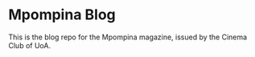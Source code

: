 # Mpompina Blog

This is the blog repo for the Mpompina magazine, issued by the Cinema Club of UoA.

